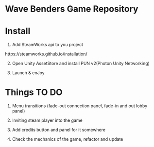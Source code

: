 
# Wave Benders Game Repository

# Install

1. Add SteamWorks api to you project
<link>https://steamworks.github.io/installation/</link>

2. Open Unity AssetStore and install PUN v2(Photon Unity Networking)

3. Launch & enJoy



# Things TO DO


1. Menu transitions (fade-out connection panel, fade-in and out lobby panel)

2. Inviting steam player into the game

3. Add credits button and panel for it somewhere

4. Check the mechanics of the game, refactor and update
